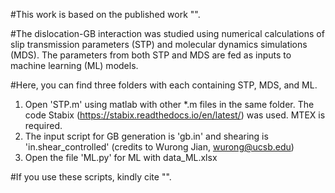 #This work is based on the published work "".

#The dislocation-GB interaction was studied using numerical calculations of slip transmission parameters (STP) and molecular dynamics simulations (MDS). The parameters from both STP and MDS are fed as inputs to machine learning (ML) models.

#Here, you can find three folders with each containing STP, MDS, and ML. 
1. Open 'STP.m' using matlab with other *.m files in the same folder. The code Stabix (https://stabix.readthedocs.io/en/latest/) was used. MTEX is required. 
2. The input script for GB generation is 'gb.in' and shearing is 'in.shear_controlled' (credits to Wurong Jian, wurong@ucsb.edu)
3. Open the file 'ML.py' for ML with data_ML.xlsx 

#If you use these scripts, kindly cite "". 
